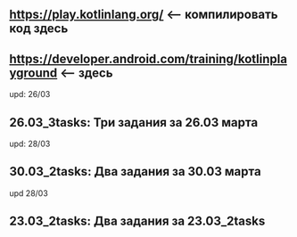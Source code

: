 
https://play.kotlinlang.org/ <-- компилировать код здесь
-------------------------------------------------------------------
https://developer.android.com/training/kotlinplayground <-- здесь
-------------------------------------------------------------------
upd: 26/03

26.03_3tasks: Три задания за 26.03 марта
-------------------------------------------------------------------
upd: 28/03

30.03_2tasks: Два задания за 30.03 марта
-------------------------------------------------------------------
upd 28/03

23.03_2tasks: Два задания за 23.03_2tasks
-------------------------------------------------------------------
